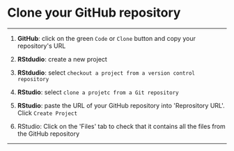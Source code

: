 # Clone your GitHub repository

***
1. **GitHub**: click on the green `Code` or `Clone` button and copy your repository's URL

<!--     ![](./assets/clone-button.png)  -->

2. **RStdudio**: create a new project

<!--     ![](./assets/new-project.png)  -->

3. **RStdudio**: select `checkout a project from a version control repository`

<!--     ![](./assets/version-control-project.png)  -->

4. **RStudio**: select `clone a projetc from a Git repository`

<!--     ![](./assets/git-project.png)  -->

5. **RStudio**: paste the URL of your GitHub repository into 'Reprository URL'. Click `Create Project`

<!--     ![](./assets/paste-url.png)  -->

6. RStudio: Click on the 'Files' tab to check that it contains all the files from the GitHub repository

<!--     ![](./assets/files-tab.png)  -->

***